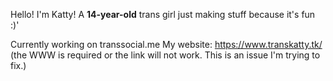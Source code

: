 Hello! I'm Katty! A **14-year-old** trans girl just making stuff because it's fun :)'

Currently working on transsocial.me
My website: https://www.transkatty.tk/ (the WWW is required or the link will not work. This is an issue I'm trying to fix.)
